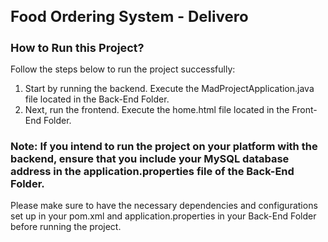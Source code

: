 <h1 style="font-size: 24px;">Food Ordering System - Delivero</h1>

<h2 style="font-size: 18px;">How to Run this Project? </h2>

Follow the steps below to run the project successfully:

1. Start by running the backend. Execute the MadProjectApplication.java file located in the Back-End Folder.
2. Next, run the frontend. Execute the home.html file located in the Front-End Folder.

<h3>Note: If you intend to run the project on your platform with the backend, ensure that you include your MySQL database address in the application.properties file of the Back-End Folder.</h3>

Please make sure to have the necessary dependencies and configurations set up in your pom.xml and application.properties in your Back-End Folder before running the project.

